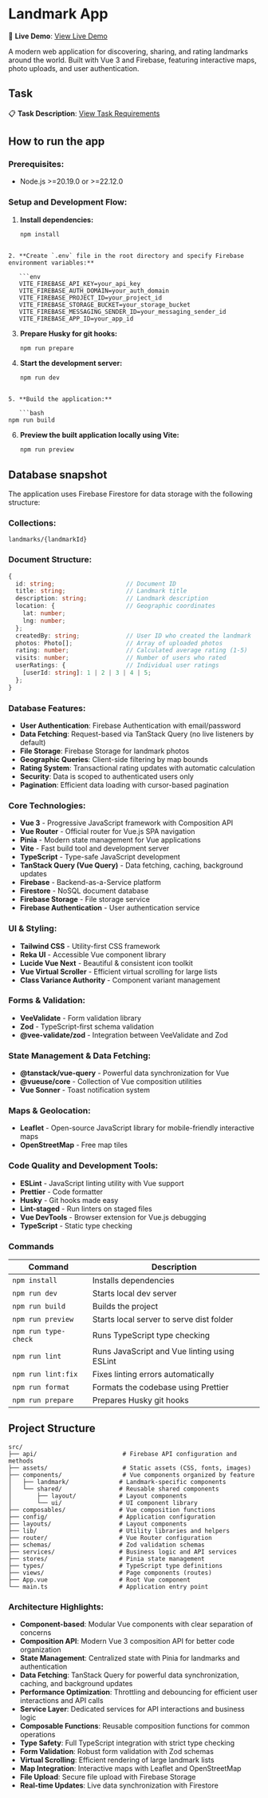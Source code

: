 # Landmark App

🚀 **Live Demo**: [View Live Demo](https://your-demo-url.com)

A modern web application for discovering, sharing, and rating landmarks around the world. Built with Vue 3 and Firebase, featuring interactive maps, photo uploads, and user authentication.

## Task

📋 **Task Description**: [View Task Requirements](https://docs.google.com/document/d/1nCHuBjLxwJvzXHCDFUMZMPh5VyTI4bJj0waSy1RntHk/edit?tab=t.0#heading=h.5dt3hghpa22f)

## How to run the app

### Prerequisites:

- Node.js >=20.19.0 or >=22.12.0

### Setup and Development Flow:

1. **Install dependencies:**

   ```bash
   npm install
   ```

````

2. **Create `.env` file in the root directory and specify Firebase environment variables:**

   ```env
   VITE_FIREBASE_API_KEY=your_api_key
   VITE_FIREBASE_AUTH_DOMAIN=your_auth_domain
   VITE_FIREBASE_PROJECT_ID=your_project_id
   VITE_FIREBASE_STORAGE_BUCKET=your_storage_bucket
   VITE_FIREBASE_MESSAGING_SENDER_ID=your_messaging_sender_id
   VITE_FIREBASE_APP_ID=your_app_id
````

3. **Prepare Husky for git hooks:**

   ```bash
   npm run prepare
   ```

4. **Start the development server:**

   ```bash
   npm run dev
   ```

````

5. **Build the application:**

   ```bash
npm run build
````

6. **Preview the built application locally using Vite:**
   ```bash
   npm run preview
   ```

## Database snapshot

The application uses Firebase Firestore for data storage with the following structure:

### Collections:

```
landmarks/{landmarkId}
```

### Document Structure:

```typescript
{
  id: string;                    // Document ID
  title: string;                 // Landmark title
  description: string;           // Landmark description
  location: {                    // Geographic coordinates
    lat: number;
    lng: number;
  };
  createdBy: string;             // User ID who created the landmark
  photos: Photo[];               // Array of uploaded photos
  rating: number;                // Calculated average rating (1-5)
  visits: number;                // Number of users who rated
  userRatings: {                 // Individual user ratings
    [userId: string]: 1 | 2 | 3 | 4 | 5;
  };
}
```

### Database Features:

- **User Authentication**: Firebase Authentication with email/password
- **Data Fetching**: Request-based via TanStack Query (no live listeners by default)
- **File Storage**: Firebase Storage for landmark photos
- **Geographic Queries**: Client-side filtering by map bounds
- **Rating System**: Transactional rating updates with automatic calculation
- **Security**: Data is scoped to authenticated users only
- **Pagination**: Efficient data loading with cursor-based pagination

### Core Technologies:

- **Vue 3** - Progressive JavaScript framework with Composition API
- **Vue Router** - Official router for Vue.js SPA navigation
- **Pinia** - Modern state management for Vue applications
- **Vite** - Fast build tool and development server
- **TypeScript** - Type-safe JavaScript development
- **TanStack Query (Vue Query)** - Data fetching, caching, background updates
- **Firebase** - Backend-as-a-Service platform
- **Firestore** - NoSQL document database
- **Firebase Storage** - File storage service
- **Firebase Authentication** - User authentication service

### UI & Styling:

- **Tailwind CSS** - Utility-first CSS framework
- **Reka UI** - Accessible Vue component library
- **Lucide Vue Next** - Beautiful & consistent icon toolkit
- **Vue Virtual Scroller** - Efficient virtual scrolling for large lists
- **Class Variance Authority** - Component variant management

### Forms & Validation:

- **VeeValidate** - Form validation library
- **Zod** - TypeScript-first schema validation
- **@vee-validate/zod** - Integration between VeeValidate and Zod

### State Management & Data Fetching:

- **@tanstack/vue-query** - Powerful data synchronization for Vue
- **@vueuse/core** - Collection of Vue composition utilities
- **Vue Sonner** - Toast notification system

### Maps & Geolocation:

- **Leaflet** - Open-source JavaScript library for mobile-friendly interactive maps
- **OpenStreetMap** - Free map tiles

### Code Quality and Development Tools:

- **ESLint** - JavaScript linting utility with Vue support
- **Prettier** - Code formatter
- **Husky** - Git hooks made easy
- **Lint-staged** - Run linters on staged files
- **Vue DevTools** - Browser extension for Vue.js debugging
- **TypeScript** - Static type checking

### Commands

| Command              | Description                                  |
| -------------------- | -------------------------------------------- |
| `npm install`        | Installs dependencies                        |
| `npm run dev`        | Starts local dev server                      |
| `npm run build`      | Builds the project                           |
| `npm run preview`    | Starts local server to serve dist folder     |
| `npm run type-check` | Runs TypeScript type checking                |
| `npm run lint`       | Runs JavaScript and Vue linting using ESLint |
| `npm run lint:fix`   | Fixes linting errors automatically           |
| `npm run format`     | Formats the codebase using Prettier          |
| `npm run prepare`    | Prepares Husky git hooks                     |

## Project Structure

```
src/
├── api/                        # Firebase API configuration and methods
├── assets/                     # Static assets (CSS, fonts, images)
├── components/                 # Vue components organized by feature
│   ├── landmark/              # Landmark-specific components
│   └── shared/                # Reusable shared components
│       ├── layout/            # Layout components
│       └── ui/                # UI component library
├── composables/               # Vue composition functions
├── config/                    # Application configuration
├── layouts/                   # Layout components
├── lib/                       # Utility libraries and helpers
├── router/                    # Vue Router configuration
├── schemas/                   # Zod validation schemas
├── services/                  # Business logic and API services
├── stores/                    # Pinia state management
├── types/                     # TypeScript type definitions
├── views/                     # Page components (routes)
├── App.vue                    # Root Vue component
└── main.ts                    # Application entry point
```

### Architecture Highlights:

- **Component-based**: Modular Vue components with clear separation of concerns
- **Composition API**: Modern Vue 3 composition API for better code organization
- **State Management**: Centralized state with Pinia for landmarks and authentication
- **Data Fetching**: TanStack Query for powerful data synchronization, caching, and background updates
- **Performance Optimization**: Throttling and debouncing for efficient user interactions and API calls
- **Service Layer**: Dedicated services for API interactions and business logic
- **Composable Functions**: Reusable composition functions for common operations
- **Type Safety**: Full TypeScript integration with strict type checking
- **Form Validation**: Robust form validation with Zod schemas
- **Virtual Scrolling**: Efficient rendering of large landmark lists
- **Map Integration**: Interactive maps with Leaflet and OpenStreetMap
- **File Upload**: Secure file upload with Firebase Storage
- **Real-time Updates**: Live data synchronization with Firestore
